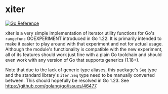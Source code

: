 xiter
=====

[![Go Reference](https://pkg.go.dev/badge/deedles.dev/xiter.svg)](https://pkg.go.dev/deedles.dev/xiter)

xiter is a very simple implementation of iterator utility functions for Go's `rangefunc` GOEXPERIMENT introduced in Go 1.22. It is primarily intended to make it easier to play around with that experiment and not for actual usage. Although the module's functionality is compatible with the new experiment, all of its features should work just fine with a plain Go toolchain and should even work with any version of Go that supports generics (1.18+).

Note that due to the lack of generic type aliases, this package's `Seq` type and the standard library's `iter.Seq` type need to be manually converted between. This should hopefully be resolved in Go 1.23. See https://github.com/golang/go/issues/46477.
